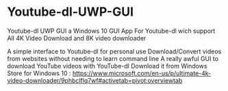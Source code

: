 # Youtube-dl-UWP-GUI
Youtube-dl UWP GUI a Windows 10 GUI App For Youtube-dl wich support All 4K Video Download and 8K video downloader

A simple interface to Youtube-dl for personal use
Download/Convert videos from websites without needing to learn command line
A really awful GUI to download YouTube videos with YouTube-dl
Download it from Windows Store for Windows 10 : https://www.microsoft.com/en-us/p/ultimate-4k-video-downloader/9phbclflq7wf#activetab=pivot:overviewtab
